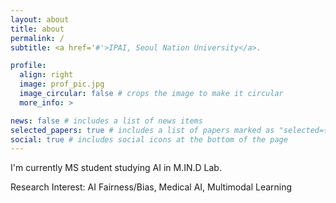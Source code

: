```yaml
---
layout: about
title: about
permalink: /
subtitle: <a href='#'>IPAI, Seoul Nation University</a>.

profile:
  align: right
  image: prof_pic.jpg
  image_circular: false # crops the image to make it circular
  more_info: > 

news: false # includes a list of news items
selected_papers: true # includes a list of papers marked as "selected={true}"
social: true # includes social icons at the bottom of the page
---
```

I'm currently MS student studying AI in M.IN.D Lab.

Research Interest: AI Fairness/Bias, Medical AI, Multimodal Learning
